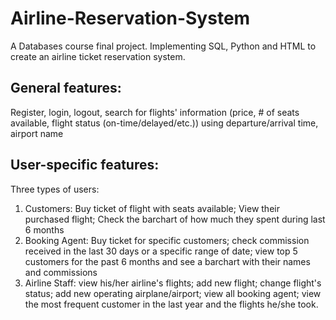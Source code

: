 # Airline-Reservation-System
A Databases course final project. Implementing SQL, Python and HTML to create an airline ticket reservation system. 
## General features: 
Register, login, logout, search for flights' information (price, # of seats available, flight status (on-time/delayed/etc.)) using departure/arrival time, airport name
## User-specific features: 
Three types of users:
1. Customers: Buy ticket of flight with seats available; View their purchased flight; Check the barchart of how much they spent during last 6 months
2. Booking Agent: Buy ticket for specific customers; check commission received in the last 30 days or a specific range of date; view top 5 customers for the past 6 months and see a barchart with their names and commissions
3. Airline Staff: view his/her airline's flights; add new flight; change flight's status; add new operating airplane/airport; view all booking agent; view the most frequent customer in the last year and the flights he/she took. 
